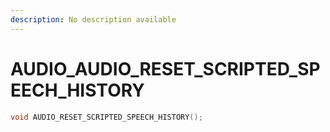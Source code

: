 ```yaml
---
description: No description available 
---
```


# AUDIO\_AUDIO_RESET_SCRIPTED_SPEECH_HISTORY

```cpp
void AUDIO_RESET_SCRIPTED_SPEECH_HISTORY();
```